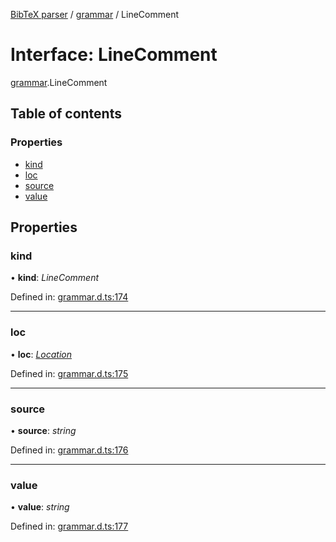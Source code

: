 [BibTeX parser](../README.md) / [grammar](../modules/grammar.md) / LineComment

# Interface: LineComment

[grammar](../modules/grammar.md).LineComment

## Table of contents

### Properties

- [kind](grammar.linecomment.md#kind)
- [loc](grammar.linecomment.md#loc)
- [source](grammar.linecomment.md#source)
- [value](grammar.linecomment.md#value)

## Properties

### kind

• **kind**: *LineComment*

Defined in: [grammar.d.ts:174](https://github.com/retorquere/bibtex-parser/blob/master/grammar.d.ts#L174)

___

### loc

• **loc**: [*Location*](grammar.location.md)

Defined in: [grammar.d.ts:175](https://github.com/retorquere/bibtex-parser/blob/master/grammar.d.ts#L175)

___

### source

• **source**: *string*

Defined in: [grammar.d.ts:176](https://github.com/retorquere/bibtex-parser/blob/master/grammar.d.ts#L176)

___

### value

• **value**: *string*

Defined in: [grammar.d.ts:177](https://github.com/retorquere/bibtex-parser/blob/master/grammar.d.ts#L177)
